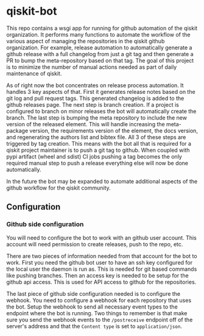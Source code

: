 # qiskit-bot

This repo contains a wsgi app for running for github automation of the 
qiskit organization. It performs many functions to automate the workflow of the
various aspect of managing the repositories in the qiskit github organization.
For example, release automation to automatically generate a github release with
a full changelog from just a git tag and then generate a PR to bump the
meta-repository based on that tag. The goal of this project is to minimize the
number of manual actions needed as part of daily maintenance of qiskit.

As of right now the bot concentrates on release process automation. It handles
3 key aspects of that. First it generates release notes based on the git log
and pull request tags. This generated changelog is added to the github releases
page. The next step is branch creation. If a project is configured to branch
on minor releases the bot will automatically create the branch. The last step
is bumping the meta repository to include the new version of the released
element. This will handle increasing the meta-package version, the requirements
version of the element, the docs version, and regenerating the authors list
and bibtex file. All 3 of these steps are triggered by tag creation. This
means with the bot all that is required for a qiskit project maintainer is to
push a git tag to github. When coupled with pypi artifact (wheel and sdist)
CI jobs pushing a tag becomes the only required manual step to push a release
everything else will now be done automatically.

In the future the bot may be expanded to automate additional aspects of
the github workflow for the qiskit community.

## Configuration

### Github side configuration

You will need to configure the bot to work with an github user account. This
account will need permission to create releases, push to the repo, etc.

There are two pieces of information needed from that account for the bot to
work. First you need the github bot user to have an ssh key configured for the
local user the daemon is run as. This is needed for git based commands like
pushing branches. Then an access key is needed to be setup for the github api
access. This is used for API access to github for the repositories.

The last piece of github side configuration needed is to configure the webhook.
You need to configure a webhook for each repository that uses the bot. Setup
the webhook to send all necessary event types to the endpoint where the bot
is running. Two things to remember is that make sure you send the webhook events
to the `/postreceive` endpoint off of the server's address and that the
`Content type` is set to `application/json`.
